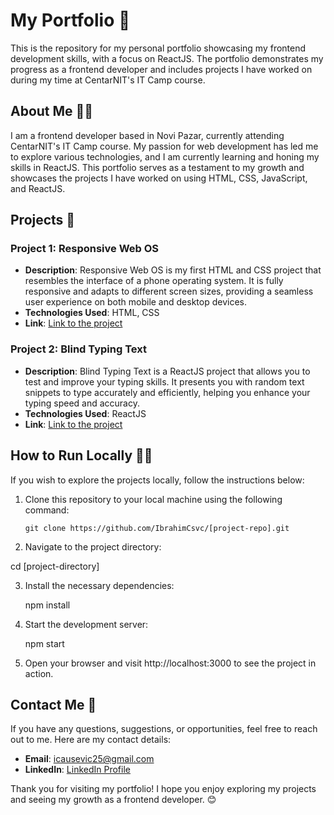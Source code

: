 # My Portfolio 🚀

This is the repository for my personal portfolio showcasing my frontend development skills, with a focus on ReactJS. The portfolio demonstrates my progress as a frontend developer and includes projects I have worked on during my time at CentarNIT's IT Camp course.

## About Me 👩‍💻

I am a frontend developer based in Novi Pazar, currently attending CentarNIT's IT Camp course. My passion for web development has led me to explore various technologies, and I am currently learning and honing my skills in ReactJS. This portfolio serves as a testament to my growth and showcases the projects I have worked on using HTML, CSS, JavaScript, and ReactJS.

## Projects 📂

### Project 1: Responsive Web OS

- **Description**: Responsive Web OS is my first HTML and CSS project that resembles the interface of a phone operating system. It is fully responsive and adapts to different screen sizes, providing a seamless user experience on both mobile and desktop devices.
- **Technologies Used**: HTML, CSS
- **Link**: [Link to the project](https://github.com/IbrahimCsvc/responsive-web-OS)

### Project 2: Blind Typing Text

- **Description**: Blind Typing Text is a ReactJS project that allows you to test and improve your typing skills. It presents you with random text snippets to type accurately and efficiently, helping you enhance your typing speed and accuracy.
- **Technologies Used**: ReactJS
- **Link**: [Link to the project](https://github.com/IbrahimCsvc/blind-typing-text)

## How to Run Locally 🏃‍♂️

If you wish to explore the projects locally, follow the instructions below:

1. Clone this repository to your local machine using the following command:

   ```shell
   git clone https://github.com/IbrahimCsvc/[project-repo].git
   
2. Navigate to the project directory:

cd [project-directory]

3. Install the necessary dependencies:
   
   npm install
   
4. Start the development server:

   npm start
   
5.  Open your browser and visit http://localhost:3000 to see the project in action.

## Contact Me 📧

If you have any questions, suggestions, or opportunities, feel free to reach out to me. Here are my contact details:

- **Email**: [icausevic25@gmail.com](mailto:icausevic25@gmail.com)
- **LinkedIn**: [LinkedIn Profile](https://www.linkedin.com/in/ibrahim-%C4%8Dau%C5%A1evi%C4%87-06bb02257/)

Thank you for visiting my portfolio! I hope you enjoy exploring my projects and seeing my growth as a frontend developer. 😊
